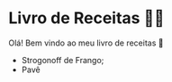 # Livro de Receitas :man_cook:

Olá! Bem vindo ao meu livro de receitas :wave:

- Strogonoff de Frango;
- Pavê